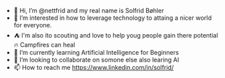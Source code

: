- 👋 Hi, I’m @nettfrid and my real name is Solfrid Bøhler
- 👀 I’m interested in how to leverage technology to attaing a nicer world for everyone.
- ⛺ I'm also ito scouting and love to help youg people gain there potential 🔥 Campfires can heal
- 🌱 I’m currently learning Artificial Intelligence for Beginners
- 💞️ I’m looking to collaborate on somone else also learing AI
- 📫 How to reach me https://www.linkedin.com/in/solfrid/

<!---
nettfrid/nettfrid is a ✨ special ✨ repository because its `README.md` (this file) appears on your GitHub profile.
You can click the Preview link to take a look at your changes.
--->
